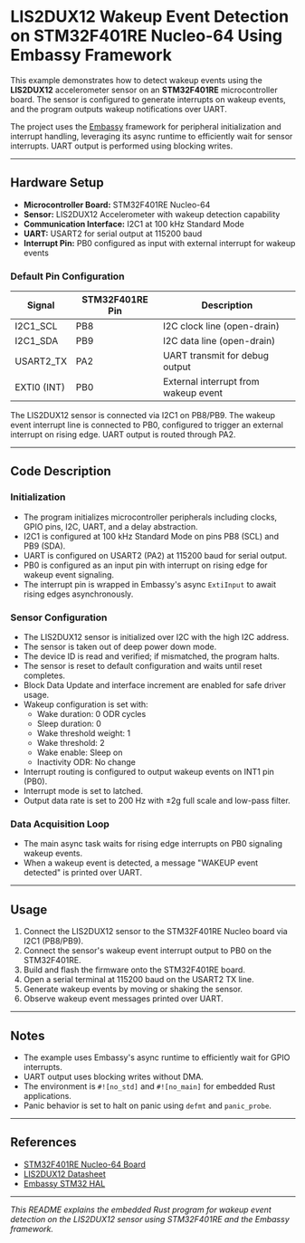 # LIS2DUX12 Wakeup Event Detection on STM32F401RE Nucleo-64 Using Embassy Framework

This example demonstrates how to detect wakeup events using the **LIS2DUX12** accelerometer sensor on an **STM32F401RE** microcontroller board. The sensor is configured to generate interrupts on wakeup events, and the program outputs wakeup notifications over UART.

The project uses the [Embassy](https://embassy.dev/) framework for peripheral initialization and interrupt handling, leveraging its async runtime to efficiently wait for sensor interrupts. UART output is performed using blocking writes.

---

## Hardware Setup

- **Microcontroller Board:** STM32F401RE Nucleo-64
- **Sensor:** LIS2DUX12 Accelerometer with wakeup detection capability
- **Communication Interface:** I2C1 at 100 kHz Standard Mode
- **UART:** USART2 for serial output at 115200 baud
- **Interrupt Pin:** PB0 configured as input with external interrupt for wakeup events

### Default Pin Configuration

| Signal       | STM32F401RE Pin | Description                      |
|--------------|-----------------|---------------------------------|
| I2C1_SCL     | PB8             | I2C clock line (open-drain)     |
| I2C1_SDA     | PB9             | I2C data line (open-drain)      |
| USART2_TX    | PA2             | UART transmit for debug output  |
| EXTI0 (INT)  | PB0             | External interrupt from wakeup event |

The LIS2DUX12 sensor is connected via I2C1 on PB8/PB9. The wakeup event interrupt line is connected to PB0, configured to trigger an external interrupt on rising edge. UART output is routed through PA2.

---

## Code Description

### Initialization

- The program initializes microcontroller peripherals including clocks, GPIO pins, I2C, UART, and a delay abstraction.
- I2C1 is configured at 100 kHz Standard Mode on pins PB8 (SCL) and PB9 (SDA).
- UART is configured on USART2 (PA2) at 115200 baud for serial output.
- PB0 is configured as an input pin with interrupt on rising edge for wakeup event signaling.
- The interrupt pin is wrapped in Embassy's async `ExtiInput` to await rising edges asynchronously.

### Sensor Configuration

- The LIS2DUX12 sensor is initialized over I2C with the high I2C address.
- The sensor is taken out of deep power down mode.
- The device ID is read and verified; if mismatched, the program halts.
- The sensor is reset to default configuration and waits until reset completes.
- Block Data Update and interface increment are enabled for safe driver usage.
- Wakeup configuration is set with:
  - Wake duration: 0 ODR cycles
  - Sleep duration: 0
  - Wake threshold weight: 1
  - Wake threshold: 2
  - Wake enable: Sleep on
  - Inactivity ODR: No change
- Interrupt routing is configured to output wakeup events on INT1 pin (PB0).
- Interrupt mode is set to latched.
- Output data rate is set to 200 Hz with ±2g full scale and low-pass filter.

### Data Acquisition Loop

- The main async task waits for rising edge interrupts on PB0 signaling wakeup events.
- When a wakeup event is detected, a message "WAKEUP event detected" is printed over UART.

---

## Usage

1. Connect the LIS2DUX12 sensor to the STM32F401RE Nucleo board via I2C1 (PB8/PB9).
2. Connect the sensor's wakeup event interrupt output to PB0 on the STM32F401RE.
3. Build and flash the firmware onto the STM32F401RE board.
4. Open a serial terminal at 115200 baud on the USART2 TX line.
5. Generate wakeup events by moving or shaking the sensor.
6. Observe wakeup event messages printed over UART.

---

## Notes

- The example uses Embassy's async runtime to efficiently wait for GPIO interrupts.
- UART output uses blocking writes without DMA.
- The environment is `#![no_std]` and `#![no_main]` for embedded Rust applications.
- Panic behavior is set to halt on panic using `defmt` and `panic_probe`.

---

## References

- [STM32F401RE Nucleo-64 Board](https://www.st.com/en/evaluation-tools/nucleo-f401re.html)
- [LIS2DUX12 Datasheet](https://www.st.com/resource/en/datasheet/lis2dux12.pdf)
- [Embassy STM32 HAL](https://docs.rs/embassy-stm32)

---

*This README explains the embedded Rust program for wakeup event detection on the LIS2DUX12 sensor using STM32F401RE and the Embassy framework.*
